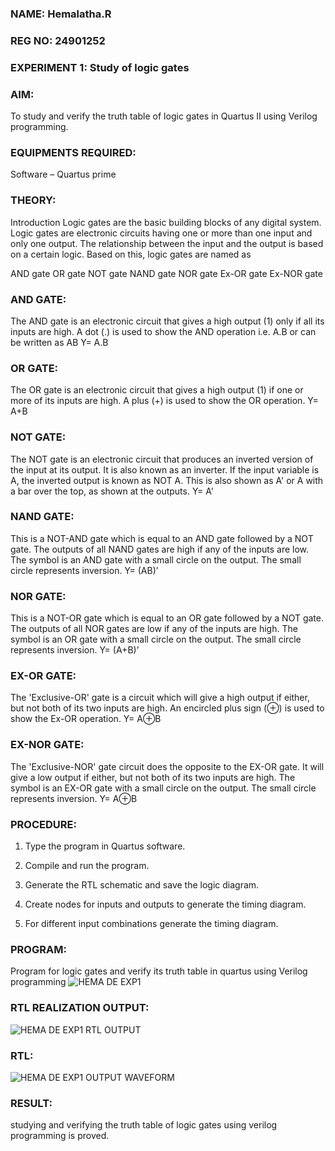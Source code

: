 ### NAME: Hemalatha.R
### REG NO: 24901252
### EXPERIMENT 1: Study of logic gates

### AIM:

To study and verify the truth table of logic gates in Quartus II using Verilog programming.

### EQUIPMENTS REQUIRED:

Software – Quartus prime 

### THEORY:

Introduction Logic gates are the basic building blocks of any digital system. Logic gates are electronic circuits having one or more than one input and only one output. The relationship between the input and the output is based on a certain logic. Based on this, logic gates are named as

AND gate OR gate NOT gate NAND gate NOR gate Ex-OR gate Ex-NOR gate

### AND GATE:

The AND gate is an electronic circuit that gives a high output (1) only if all its inputs are high. A dot (.) is used to show the AND operation i.e. A.B or can be written as AB
Y= A.B

### OR GATE:

The OR gate is an electronic circuit that gives a high output (1) if one or more of its inputs are high. A plus (+) is used to show the OR operation.
Y= A+B

### NOT GATE:

The NOT gate is an electronic circuit that produces an inverted version of the input at its output. It is also known as an inverter. If the input variable is A, the inverted output is known as NOT A. This is also shown as A' or A with a bar over the top, as shown at the outputs.
Y= A'

### NAND GATE:
This is a NOT-AND gate which is equal to an AND gate followed by a NOT gate. The outputs of all NAND gates are high if any of the inputs are low. The symbol is an AND gate with a small circle on the output. The small circle represents inversion.
Y= (AB)’

### NOR GATE:

This is a NOT-OR gate which is equal to an OR gate followed by a NOT gate. The outputs of all NOR gates are low if any of the inputs are high. The symbol is an OR gate with a small circle on the output. The small circle represents inversion.
Y= (A+B)’

### EX-OR GATE:

The 'Exclusive-OR' gate is a circuit which will give a high output if either, but not both of its two inputs are high. An encircled plus sign (⊕) is used to show the Ex-OR operation.
Y= A⊕B

### EX-NOR GATE:

The 'Exclusive-NOR' gate circuit does the opposite to the EX-OR gate. It will give a low output if either, but not both of its two inputs are high. The symbol is an EX-OR gate with a small circle on the output. The small circle represents inversion.
Y= A⊕B

### PROCEDURE:

1.	Type the program in Quartus software.

2.	Compile and run the program.

3.	Generate the RTL schematic and save the logic diagram.

4.	Create nodes for inputs and outputs to generate the timing diagram.

5.	For different input combinations generate the timing diagram.


### PROGRAM:
Program for logic gates and verify its truth table in quartus using Verilog programming
![HEMA DE EXP1](https://github.com/user-attachments/assets/bf5c7d44-42d9-4735-bb89-5ec7f3fdc53d)

### RTL REALIZATION OUTPUT:
![HEMA DE EXP1 RTL OUTPUT](https://github.com/user-attachments/assets/c1f4615a-e4ab-471d-9b83-171ef9da503d)

### RTL:
![HEMA DE EXP1 OUTPUT WAVEFORM](https://github.com/user-attachments/assets/83f2f8ca-4f82-45fa-bfb4-7f7616f29c2e)

### RESULT:
studying and verifying the truth table of logic gates using verilog programming is proved.
